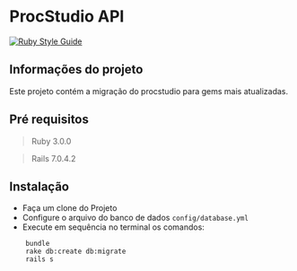 # ProcStudio API

[![Ruby Style Guide](https://img.shields.io/badge/code_style-rubocop-brightgreen.svg)](https://github.com/rubocop/rubocop)

## Informações do projeto
Este projeto contém a migração do procstudio para gems mais atualizadas.

## Pré requisitos

 > Ruby 3.0.0

 > Rails 7.0.4.2

## Instalação

 - Faça um clone do Projeto
 - Configure o arquivo do banco de dados
   ```config/database.yml```
 - Execute em sequência no terminal os comandos:
  ```
      bundle
      rake db:create db:migrate
      rails s
  ```
